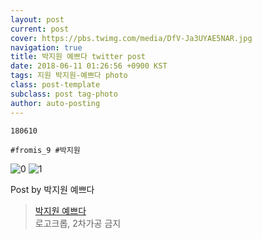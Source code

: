 ```yaml
---
layout: post
current: post
cover: https://pbs.twimg.com/media/DfV-Ja3UYAE5NAR.jpg
navigation: true
title: 박지원 예쁘다 twitter post
date: 2018-06-11 01:26:56 +0900 KST
tags: 지원 박지원-예쁘다 photo
class: post-template
subclass: post tag-photo
author: auto-posting
---
```


```  
180610  
  
#fromis_9 #박지원  

```

![0](https://pbs.twimg.com/media/DfV-Ja2U0AABoPo.jpg)
![1](https://pbs.twimg.com/media/DfV-Ja3UYAE5NAR.jpg)


Post by 박지원 예쁘다

> [박지원 예쁘다](https://twitter.com/jiwon_is_pretty)  
  로고크롭, 2차가공 금지